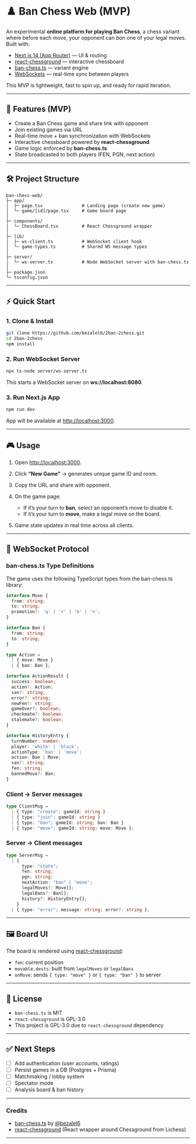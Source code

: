 # ♟️ Ban Chess Web (MVP)

An experimental **online platform for playing Ban Chess**, a chess variant where before each move, your opponent can *ban* one of your legal moves.  
Built with:

- [Next.js 14 (App Router)](https://nextjs.org/) — UI & routing
- [react-chessground](https://github.com/ruilisi/react-chessground) — interactive chessboard
- [ban-chess.ts](https://github.com/bezalel6/ban-chess.ts) — variant engine
- [WebSockets](https://www.npmjs.com/package/ws) — real-time sync between players

This MVP is lightweight, fast to spin up, and ready for rapid iteration.

---

## 🚀 Features (MVP)

- Create a Ban Chess game and share link with opponent
- Join existing games via URL
- Real-time move + ban synchronization with WebSockets
- Interactive chessboard powered by **react-chessground**
- Game logic enforced by **ban-chess.ts**
- State broadcasted to both players (FEN, PGN, next action)

---

## 🛠️ Project Structure

```
ban-chess-web/
├─ app/
│  ├─ page.tsx               # Landing page (create new game)
│  └─ game/[id]/page.tsx     # Game board page
│
├─ components/
│  └─ ChessBoard.tsx         # React Chessground wrapper
│
├─ lib/
│  ├─ ws-client.ts           # WebSocket client hook
│  └─ game-types.ts          # Shared WS message types
│
├─ server/
│  └─ ws-server.ts           # Node WebSocket server with ban-chess.ts
│
├─ package.json
└─ tsconfig.json
```

---

## ⚡ Quick Start

### 1. Clone & Install
```bash
git clone https://github.com/bezalel6/2ban-2chess.git
cd 2ban-2chess
npm install
```

### 2. Run WebSocket Server

```bash
npx ts-node server/ws-server.ts
```

This starts a WebSocket server on **ws\://localhost:8080**.

### 3. Run Next.js App

```bash
npm run dev
```

App will be available at [http://localhost:3000](http://localhost:3000).

---

## 🎮 Usage

1. Open [http://localhost:3000](http://localhost:3000).
2. Click **“New Game”** → generates unique game ID and room.
3. Copy the URL and share with opponent.
4. On the game page:

   * If it’s your turn to **ban**, select an opponent’s move to disable it.
   * If it’s your turn to **move**, make a legal move on the board.
5. Game state updates in real time across all clients.

---

## 📡 WebSocket Protocol

### ban-chess.ts Type Definitions

The game uses the following TypeScript types from the ban-chess.ts library:

```ts
interface Move {
  from: string;
  to: string;
  promotion?: 'q' | 'r' | 'b' | 'n';
}

interface Ban {
  from: string;
  to: string;
}

type Action = 
  | { move: Move }
  | { ban: Ban };

interface ActionResult {
  success: boolean;
  action?: Action;
  san?: string;
  error?: string;
  newFen?: string;
  gameOver?: boolean;
  checkmate?: boolean;
  stalemate?: boolean;
}

interface HistoryEntry {
  turnNumber: number;
  player: 'white' | 'black';
  actionType: 'ban' | 'move';
  action: Ban | Move;
  san?: string;
  fen: string;
  bannedMove?: Ban;
}
```

### Client → Server messages

```ts
type ClientMsg =
  | { type: "create"; gameId: string }
  | { type: "join"; gameId: string }
  | { type: "ban"; gameId: string; ban: Ban }
  | { type: "move"; gameId: string; move: Move };
```

### Server → Client messages

```ts
type ServerMsg =
  | { 
      type: "state"; 
      fen: string; 
      pgn: string; 
      nextAction: "ban" | "move"; 
      legalMoves?: Move[]; 
      legalBans?: Ban[];
      history?: HistoryEntry[];
    }
  | { type: "error"; message: string; error?: string };
```

---

## 🖼️ Board UI

The board is rendered using [react-chessground](https://github.com/ruilisi/react-chessground):

* `fen`: current position
* `movable.dests`: built from `legalMoves` or `legalBans`
* `onMove`: sends `{ type: "move" }` or `{ type: "ban" }` to server

---

## 📜 License

* `ban-chess.ts` is MIT
* `react-chessground` is GPL-3.0
* This project is GPL-3.0 due to `react-chessground` dependency

---

## ✅ Next Steps

* [ ] Add authentication (user accounts, ratings)
* [ ] Persist games in a DB (Postgres + Prisma)
* [ ] Matchmaking / lobby system
* [ ] Spectator mode
* [ ] Analysis board & ban history

---

### Credits

* [ban-chess.ts](https://github.com/bezalel6/ban-chess.ts) by [@bezalel6](https://github.com/bezalel6)
* [react-chessground](https://github.com/ruilisi/react-chessground) (React wrapper around Chessground from Lichess)


---
